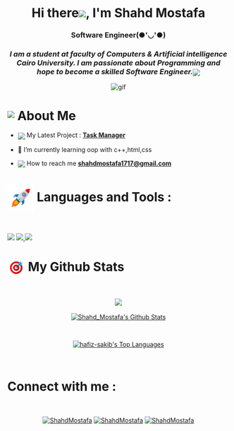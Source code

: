<h1 align="center">Hi there<img src="https://i.postimg.cc/52gnS1gM/waving-hand.gif" width="35px">, I'm Shahd Mostafa</h1>
<h3 align="center">Software Engineer(●'◡'●)</h3>

<h3 align="center">
<em><strong>I am a student at faculty of Computers & Artificial intelligence Cairo University.
I am passionate about Programming and hope to become a skilled Software Engineer.</em></strong><img src="https://i.postimg.cc/1X7dTyX7/smiling-face-with-halo.gif" width="35px" align="center"></h3>

<p align="center"><img src="https://i.pinimg.com/originals/2a/53/65/2a53651a35816f499270d8275fd5318f.gif" width=auto height=450px alt="gif"/></p>

# <img src="https://i.postimg.cc/J4nzTh7r/man-raising-hand.gif" style="padding-bottom: 10px" width="40px" align="center"> About Me
- <img src="https://media.giphy.com/media/WUlplcMpOCEmTGBtBW/giphy.gif" width="30" align="center"> My Latest Project : **[Task Manager
](https://github.com/eng-Shahd-Mostafa/ICPC-assiut-university-sheet-1-solve)**

- 🌱 I’m currently learning oop with c++,html,css 
- <img src="https://i.postimg.cc/CxwVKhdy/airplane.gif" width="30" align="center"> How to reach me **shahdmostafa1717@gmail.com**



# <img src="https://github.com/Hafiz-Sakib/Hafiz-Sakib/blob/main/assets/animated%20emoji/rocket.gif?raw=true" width="60px" align="center"> Languages and Tools :

  <br/>
<p align="left">
    <a href="https://cplusplus.com/" target="_blank"><img src="https://img.icons8.com/color/48/undefined/c-plus-plus-logo.png"/></a> 
    <a href="https://www.w3schools.com/html/default.asp" target="_blank"> <img src="https://img.icons8.com/color/48/000000/html-5.png"/> </a> 
    <a href="https://www.w3schools.com/css/" target="_blank"> <img src="https://img.icons8.com/color/48/000000/css3.png"/> </a> 
</p>

# <img src="https://github.com/Hafiz-Sakib/Hafiz-Sakib/blob/main/assets/animated%20emoji/direct_hit.gif?raw=true" width="40px" align="center"> My Github Stats

  <br/>
  <div align="center">

  <!-- Summary Graph Start -->

<p>
  <img src="https://github-profile-summary-cards.vercel.app/api/cards/profile-details?username=eng-shahd-mostafa&theme=github_dark&bg_color=0d1117"/>
</p>

<!-- Summary Graph End -->

<!-- Github Stats Start -->

<a href="https://github.com/eng-shahd-mostafa/github-readme-stats"><img alt="Shahd_Mostafa's Github Stats" src="https://readme-stats.clckblog.space/api?username=eng-shahd-mostafa&show_icons=true&count_private=true&theme=react&hide_border=true&bg_color=0d1117" /></a>

<!-- Github Stats End -->

   <br/>


<a href="https://github.com/hafiz-sakib/github-readme-stats"><img alt="hafiz-sakib's Top Languages" src="https://readme-stats.clckblog.space/api/top-langs/?username=eng-shahd-mostafa&langs_count=8&count_private=true&layout=compact&theme=react&hide_border=true&bg_color=0d1117" /></a>

</div>

  <br/>


# Connect with me :

</br>

<p align="center">
  <a href = "https://www.linkedin.com/in/shahd-mostafa-844673318/"><img align="center" src="https://raw.githubusercontent.com/rahuldkjain/github-profile-readme-generator/master/src/images/icons/Social/linked-in-alt.svg" alt="ShahdMostafa" height="30" width="40" /></a>
  <a href = "https://www.instagram.com/shahdmostafa1717/"><img align="center" src="https://raw.githubusercontent.com/rahuldkjain/github-profile-readme-generator/master/src/images/icons/Social/instagram.svg" alt="ShahdMostafa" height="30" width="40" /></a>
  <a href="https://x.com/ShahdMosta66204" target="blank"><img align="center" src="https://raw.githubusercontent.com/rahuldkjain/github-profile-readme-generator/master/src/images/icons/Social/twitter.svg" alt="ShahdMostafa" height="30" width="40" /></a>
</p>
